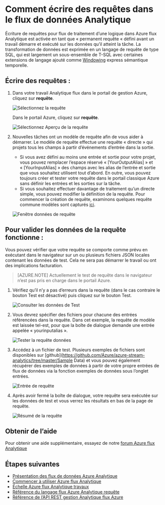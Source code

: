 <properties 
    pageTitle="Comment écrire des requêtes dans le flux de données Analytique | Microsoft Azure" 
    description="Écrire des requêtes Analytique de flux et les données de requête | segment de tracé d’apprentissage."
    keywords="comment écrire des requêtes, données de la requête, écrivez une requête, l’écriture de requêtes"
    documentationCenter=""
    services="stream-analytics"
    authors="jeffstokes72" 
    manager="jhubbard" 
    editor="cgronlun"/>

<tags 
    ms.service="stream-analytics" 
    ms.devlang="na" 
    ms.topic="article" 
    ms.tgt_pltfrm="na" 
    ms.workload="data-services" 
    ms.date="09/26/2016" 
    ms.author="jeffstok"/>

# <a name="how-to-write-queries-in-stream-analytics"></a>Comment écrire des requêtes dans le flux de données Analytique

Écriture de requêtes pour flux de traitement d’une logique dans Azure flux Analytique est activée en tant que « permanent requête « défini avant un travail démarre et exécuté sur les données qu’il atteint la tâche. La transformation de données est exprimée en un langage de requête de type SQL, qui est largement un sous-ensemble de T-SQL avec certaines extensions de langage ajouté comme [Windowing](https://msdn.microsoft.com/library/azure/dn835019.aspx) express sémantique temporelle.

## <a name="writing-queries"></a>Écrire des requêtes : ##

1. Dans votre travail Analytique flux dans le portail de gestion Azure, cliquez sur **requête**.

    ![Sélectionnez la requête](./media/stream-analytics-write-queries/1-stream-analytics-write-queries.png)  

    Dans le portail Azure, cliquez sur **requête**.

    ![Sélectionnez Aperçu de la requête](./media/stream-analytics-write-queries/query-preview-portal.png)  

2.  Nouvelles tâches ont un modèle de requête afin de vous aider à démarrer. Le modèle de requête effectue une requête « directe » qui projets tous les champs à partir d’événements d’entrée dans la sortie.  

    - Si vous avez défini au moins une entrée et sortie pour votre projet, vous pouvez remplacer l’espace réservé « [YourOutputAlias] » et « [YourInputAlias] » des champs avec les alias de l’entrée et sortie que vous souhaitez utilisent tout d’abord. En outre, vous pouvez toujours créer et tester votre requête dans le portail classique Azure sans définir les entrées et les sorties sur la tâche.
    - Si vous souhaitez effectuer davantage de traitement qu’un directe simple, vous pouvez modifier la définition de la requête. Pour commencer la création de requête, examinons quelques requête commune modèles sont capturés [ici](stream-analytics-stream-analytics-query-patterns.md).  
  
    ![Fenêtre données de requête](./media/stream-analytics-write-queries/2-stream-analytics-write-queries.png)  

## <a name="to-validate-query-data-is-working"></a>Pour valider les données de la requête fonctionne : ##

Vous pouvez vérifier que votre requête se comporte comme prévu en exécutant dans le navigateur sur un ou plusieurs fichiers JSON locales contenant les données de test. Cela ne sera pas démarrer le travail ou ont des implications facturation.

> [AZURE.NOTE] Actuellement le test de requête dans le navigateur n’est pas pris en charge dans le portail Azure.  

1.  Vérifiez qu’il n’y a pas d’erreurs dans la requête (dans le cas contraire le bouton Test est désactivé) puis cliquez sur le bouton Test.  

    ![Consulter les données de Test](./media/stream-analytics-write-queries/3-stream-analytics-write-queries.png)  

2.  Vous devrez spécifier des fichiers pour chacune des entrées référencées dans la requête. Dans cet exemple, la requête de modèle est laissée tel-est, pour que la boîte de dialogue demande une entrée appelée « yourinputalias ».  

    ![Tester la requête données](./media/stream-analytics-write-queries/4-stream-analytics-write-queries.png)  

3.  Accédez à un fichier de test. Plusieurs exemples de fichiers sont disponibles sur [github](https://github.com/Azure/azure-stream-analytics/tree/master/Sample Data) et vous pouvez également récupérer des exemples de données à partir de votre propre entrées de flux de données via la fonction exemples de données sous l’onglet entrées.  

    ![Entrée de requête](./media/stream-analytics-write-queries/5-stream-analytics-write-queries.png)  

4.  Après avoir fermé la boîte de dialogue, votre requête sera exécutée sur les données de test et vous verrez les résultats en bas de la page de requête.  

    ![Résumé de la requête](./media/stream-analytics-write-queries/6-stream-analytics-write-queries.png)  

## <a name="get-help"></a>Obtenir de l’aide
Pour obtenir une aide supplémentaire, essayez de notre [forum Azure flux Analytique](https://social.msdn.microsoft.com/Forums/en-US/home?forum=AzureStreamAnalytics)

## <a name="next-steps"></a>Étapes suivantes

- [Présentation des flux de données Azure Analytique](stream-analytics-introduction.md)
- [Commencer à utiliser Azure flux Analytique](stream-analytics-get-started.md)
- [Échelle Azure flux Analytique travaux](stream-analytics-scale-jobs.md)
- [Référence du langage flux Azure Analytique requête](https://msdn.microsoft.com/library/azure/dn834998.aspx)
- [Référence de l’API REST gestion Analytique flux Azure](https://msdn.microsoft.com/library/azure/dn835031.aspx)

